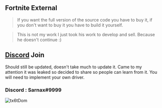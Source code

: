 ## Fortnite External  
> If you want the full version of the source code you have to buy it, if you don't want to buy it you have to build it yourself.

> This is not my work I just took his work to develop and sell. Because he doesn't continue :)
## [Discord](https://discord.gg/hjnuP6Ksct) Join

Should still be updated, doesn't take much to update it. Came to my attention it was leaked so decided to share so people can learn from it. You will need to implement your own driver.

### Discord : Sarnax#9999

![tx6tDom](https://user-images.githubusercontent.com/94861415/151808209-c690cf18-43fd-494e-8620-f50418e0ef64.png)

